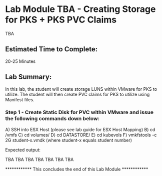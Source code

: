 # Lab Module TBA - Creating Storage for PKS + PKS PVC Claims

TBA

## Estimated Time to Complete:

20-25 Minutes

## Lab Summary:

In this lab, the student will create storage LUNS within VMware for PKS to utilize.  The student will then create PVC claims for PKS to utilize using Manifest files.

### Step 1 - Create Static Disk for PVC within VMware and issue the following commands down below:

A) SSH into ESX Host (please see lab guide for ESX Host Mapping)
B) cd /vmfs
C) cd volumes/
D) cd DATASTORE/
E) cd kubevols
F) vmkfstools -c 2G student-x.vmdk  (where student-x equals student number)

Expected output:

TBA TBA TBA TBA TBA TBA TBA 






************ This concludes the end of this Lab Module ************
